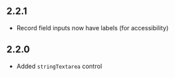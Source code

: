 ## 2.2.1

- Record field inputs now have labels (for accessibility)


## 2.2.0

- Added `stringTextarea` control

